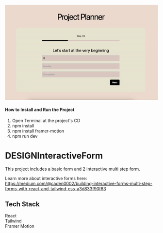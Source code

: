 ![](https://github.com/Caden0002/DESIGNInteractiveForm/blob/main/projectPlanner.gif)

#### How to Install and Run the Project ####
1. Open Terminal at the project's CD<br />
2. npm install<br />
3. npm install framer-motion<br />
4. npm run dev<br />

# DESIGNInteractiveForm
This project includes a basic form and 2 interactive multi step form.<br />

Learn more about interactive forms here:<br />
https://medium.com/@caden0002/building-interactive-forms-multi-step-forms-with-react-and-tailwind-css-a3d833f90f63

## Tech Stack ##
React<br />
Tailwind<br />
Framer Motion<br />


